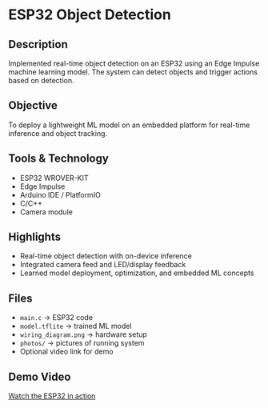 # ESP32 Object Detection

## Description
Implemented real-time object detection on an ESP32 using an Edge Impulse machine learning model. The system can detect objects and trigger actions based on detection.

## Objective
To deploy a lightweight ML model on an embedded platform for real-time inference and object tracking.

## Tools & Technology
- ESP32 WROVER-KIT
- Edge Impulse
- Arduino IDE / PlatformIO
- C/C++
- Camera module

## Highlights
- Real-time object detection with on-device inference  
- Integrated camera feed and LED/display feedback  
- Learned model deployment, optimization, and embedded ML concepts  

## Files
- `main.c` → ESP32 code  
- `model.tflite` → trained ML model  
- `wiring_diagram.png` → hardware setup  
- `photos/` → pictures of running system  
- Optional video link for demo  

## Demo Video
[Watch the ESP32 in action](https://drive.google.com/your-video-link)

